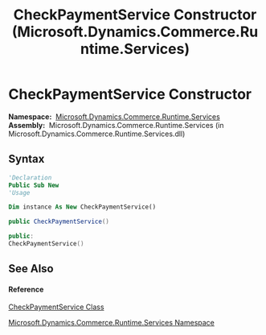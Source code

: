 ﻿---
title: CheckPaymentService Constructor  (Microsoft.Dynamics.Commerce.Runtime.Services)
TOCTitle: CheckPaymentService Constructor
ms:assetid: M:Microsoft.Dynamics.Commerce.Runtime.Services.CheckPaymentService.#ctor
ms:mtpsurl: https://technet.microsoft.com/en-us/library/microsoft.dynamics.commerce.runtime.services.checkpaymentservice.checkpaymentservice(v=AX.60)
ms:contentKeyID: 62210444
ms.date: 05/18/2015
mtps_version: v=AX.60
f1_keywords:
- Microsoft.Dynamics.Commerce.Runtime.Services.CheckPaymentService.#ctor
dev_langs:
- CSharp
- C++
- VB
---

# CheckPaymentService Constructor

**Namespace:**  [Microsoft.Dynamics.Commerce.Runtime.Services](microsoft-dynamics-commerce-runtime-services-namespace.md)  
**Assembly:**  Microsoft.Dynamics.Commerce.Runtime.Services (in Microsoft.Dynamics.Commerce.Runtime.Services.dll)

## Syntax

``` vb
'Declaration
Public Sub New
'Usage

Dim instance As New CheckPaymentService()
```

``` csharp
public CheckPaymentService()
```

``` c++
public:
CheckPaymentService()
```

## See Also

#### Reference

[CheckPaymentService Class](checkpaymentservice-class-microsoft-dynamics-commerce-runtime-services.md)

[Microsoft.Dynamics.Commerce.Runtime.Services Namespace](microsoft-dynamics-commerce-runtime-services-namespace.md)

